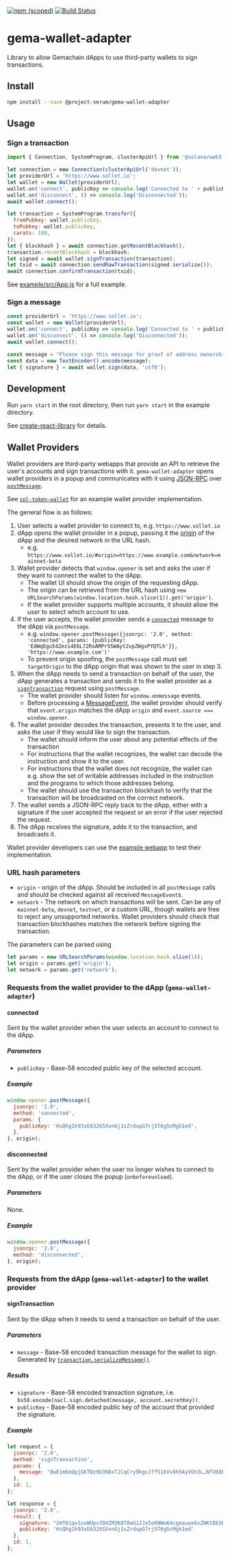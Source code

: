 [![npm (scoped)](https://img.shields.io/npm/v/@project-serum/gema-wallet-adapter)](https://www.npmjs.com/package/@project-serum/gema-wallet-adapter)
[![Build Status](https://travis-ci.com/project-serum/gema-wallet-adapter.svg?branch=master)](https://travis-ci.com/project-serum/gema-wallet-adapter)

# gema-wallet-adapter

Library to allow Gemachain dApps to use third-party wallets to sign transactions.

## Install

```bash
npm install --save @project-serum/gema-wallet-adapter
```

## Usage

### Sign a transaction

```js
import { Connection, SystemProgram, clusterApiUrl } from '@solana/web3.js';

let connection = new Connection(clusterApiUrl('devnet'));
let providerUrl = 'https://www.sollet.io';
let wallet = new Wallet(providerUrl);
wallet.on('connect', publicKey => console.log('Connected to ' + publicKey.toBase58()));
wallet.on('disconnect', () => console.log('Disconnected'));
await wallet.connect();

let transaction = SystemProgram.transfer({
  fromPubkey: wallet.publicKey,
  toPubkey: wallet.publicKey,
  carats: 100,
});
let { blockhash } = await connection.getRecentBlockhash();
transaction.recentBlockhash = blockhash;
let signed = await wallet.signTransaction(transaction);
let txid = await connection.sendRawTransaction(signed.serialize());
await connection.confirmTransaction(txid);
```

See [example/src/App.js](https://github.com/serum-foundation/gema-wallet-adapter/blob/master/example/src/App.js) for a full example.

### Sign a message

```js
const providerUrl = 'https://www.sollet.io';
const wallet = new Wallet(providerUrl);
wallet.on('connect', publicKey => console.log('Connected to ' + publicKey.toBase58()));
wallet.on('disconnect', () => console.log('Disconnected'));
await wallet.connect();

const message = "Please sign this message for proof of address ownership.";
const data = new TextEncoder().encode(message);
let { signature } = await wallet.sign(data, 'utf8');
```

## Development

Run `yarn start` in the root directory, then run `yarn start` in the example directory.

See [create-react-library](https://github.com/transitive-bullshit/create-react-library#development) for details.

## Wallet Providers

Wallet providers are third-party webapps that provide an API to retrieve the user's accounts and sign transactions with it. `gema-wallet-adapter` opens wallet providers in a popup and communicates with it using [JSON-RPC](https://www.jsonrpc.org/specification) over [`postMessage`](https://developer.mozilla.org/en-US/docs/Web/API/Window/postMessage).

See [`spl-token-wallet`](https://github.com/serum-foundation/spl-token-wallet/blob/master/src/pages/PopupPage.js) for an example wallet provider implementation.

The general flow is as follows:

1. User selects a wallet provider to connect to, e.g. `https://www.sollet.io`
2. dApp opens the wallet provider in a popup, passing it the [origin](https://developer.mozilla.org/en-US/docs/Glossary/Origin) of the dApp and the desired network in the URL hash.
    - e.g. `https://www.sollet.io/#origin=https://www.example.com&network=mainnet-beta`
3. Wallet provider detects that `window.opener` is set and asks the user if they want to connect the wallet to the dApp.
    - The wallet UI should show the origin of the requesting dApp.
    - The origin can be retrieved from the URL hash using `new URLSearchParams(window.location.hash.slice(1)).get('origin')`.
    - If the wallet provider supports multiple accounts, it should allow the user to select which account to use.
4. If the user accepts, the wallet provider sends a [`connected`](#connected) message to the dApp via `postMessage`.
    - e.g. ```window.opener.postMessage({jsonrpc: '2.0', method: 'connected', params: {publicKey: 'EdWqEgu54Zezi4E6L72RxAMPr5SWAyt2vpZWgvPYQTLh'}}, 'https://www.example.com')'```
    - To prevent origin spoofing, the `postMessage` call must set `targetOrigin` to the dApp origin that was shown to the user in step 3.
5. When the dApp needs to send a transaction on behalf of the user, the dApp generates a transaction and sends it to the wallet provider as a [`signTransaction`](#signtransaction) request using `postMessage`.
    - The wallet provider should listen for `window.onmessage` events.
    - Before processing a [MessageEvent](https://developer.mozilla.org/en-US/docs/Web/API/MessageEvent), the wallet provider should verify that `event.origin` matches the dApp `origin` and `event.source === window.opener`.
6. The wallet provider decodes the transaction, presents it to the user, and asks the user if they would like to sign the transaction.
    - The wallet should inform the user about any potential effects of the transaction
    - For instructions that the wallet recognizes, the wallet can decode the instruction and show it to the user.
    - For instructions that the wallet does not recognize, the wallet can e.g. show the set of writable addresses included in the instruction and the programs to which those addresses belong.
    - The wallet should use the transaction blockhash to verify that the transaction will be broadcasted on the correct network.
7. The wallet sends a JSON-RPC reply back to the dApp, either with a signature if the user accepted the request or an error if the user rejected the request.
8. The dApp receives the signature, adds it to the transaction, and broadcasts it.

Wallet provider developers can use the [example webapp](https://github.com/serum-foundation/gema-wallet-adapter/tree/master/example) to test their implementation.

### URL hash parameters

- `origin` - origin of the dApp. Should be included in all `postMessage` calls and should be checked against all received `MessageEvent`s.
- `network` - The network on which transactions will be sent. Can be any of `mainnet-beta`, `devnet`, `testnet`, or a custom URL, though wallets are free to reject any unsupported networks. Wallet providers should check that transaction blockhashes matches the network before signing the transaction.

The parameters can be parsed using

```js
let params = new URLSearchParams(window.location.hash.slice(1));
let origin = params.get('origin');
let network = params.get('network');
```

### Requests from the wallet provider to the dApp (`gema-wallet-adapter`)

#### connected

Sent by the wallet provider when the user selects an account to connect to the dApp.

##### Parameters

- `publicKey` - Base-58 encoded public key of the selected account.

##### Example

```js
window.opener.postMessage({
  jsonrpc: '2.0',
  method: 'connected',
  params: {
    publicKey: 'HsQhg1k93vEA326SXxnGj1sZrdupG7rj5T6g5cMgk1ed',
  },
}, origin);
```

#### disconnected

Sent by the wallet provider when the user no longer wishes to connect to the dApp, or if the user closes the popup (`onbeforeunload`).


##### Parameters

None.

##### Example

```js
window.opener.postMessage({
  jsonrpc: '2.0',
  method: 'disconnected',
}, origin);
```

### Requests from the dApp (`gema-wallet-adapter`) to the wallet provider

#### signTransaction

Sent by the dApp when it needs to send a transaction on behalf of the user.

##### Parameters

- `message` - Base-58 encoded transaction message for the wallet to sign. Generated by [`transaction.serializeMessage()`](https://solana-labs.github.io/solana-web3.js/class/src/transaction.js~Transaction.html#instance-method-serializeMessage).

##### Results

- `signature` - Base-58 encoded transaction signature, i.e. `bs58.encode(nacl.sign.detached(message, account.secretKey))`.
- `publicKey` - Base-58 encoded public key of the account that provided the signature.

##### Example

```js
let request = {
  jsonrpc: '2.0',
  method: 'signTransaction',
  params: {
    message: "QwE1mEmQpjGKTQz9U3N8xTJCqCry9kgvJff51kVv8h5AyVGh3L…NfV68ERMb2WsVAstN',
  },
  id: 1,
};

let response = {
  jsonrpc: '2.0',
  result: {
    signature: "2HT61qv1xxWUpx7DXZM3K878wU1JJx5eKNWw64cgeauwx6sZNKtDkSRrGvqZmsRwz6c1RwkUFnPj1LXkjNtsCd9o",
    publicKey: 'HsQhg1k93vEA326SXxnGj1sZrdupG7rj5T6g5cMgk1ed'
  },
  id: 1,
};
```
